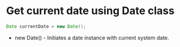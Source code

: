 # Get current date using Date class

```java
Date currentDate = new Date();
```

- new Date() - Initiates a date instance with current system date.
